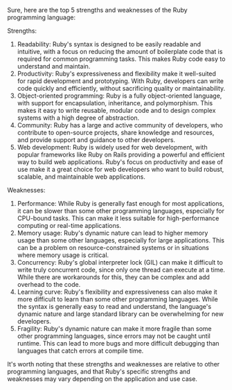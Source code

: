 Sure, here are the top 5 strengths and weaknesses of the Ruby programming language:

Strengths:

1.  Readability: Ruby's syntax is designed to be easily readable and intuitive, with a focus on reducing the amount of boilerplate code that is required for common programming tasks. This makes Ruby code easy to understand and maintain.
2.  Productivity: Ruby's expressiveness and flexibility make it well-suited for rapid development and prototyping. With Ruby, developers can write code quickly and efficiently, without sacrificing quality or maintainability.
3.  Object-oriented programming: Ruby is a fully object-oriented language, with support for encapsulation, inheritance, and polymorphism. This makes it easy to write reusable, modular code and to design complex systems with a high degree of abstraction.
4.  Community: Ruby has a large and active community of developers, who contribute to open-source projects, share knowledge and resources, and provide support and guidance to other developers.
5.  Web development: Ruby is widely used for web development, with popular frameworks like Ruby on Rails providing a powerful and efficient way to build web applications. Ruby's focus on productivity and ease of use make it a great choice for web developers who want to build robust, scalable, and maintainable web applications.

Weaknesses:

1.  Performance: While Ruby is generally fast enough for most applications, it can be slower than some other programming languages, especially for CPU-bound tasks. This can make it less suitable for high-performance computing or real-time applications.
2.  Memory usage: Ruby's dynamic nature can lead to higher memory usage than some other languages, especially for large applications. This can be a problem on resource-constrained systems or in situations where memory usage is critical.
3.  Concurrency: Ruby's global interpreter lock (GIL) can make it difficult to write truly concurrent code, since only one thread can execute at a time. While there are workarounds for this, they can be complex and add overhead to the code.
4.  Learning curve: Ruby's flexibility and expressiveness can also make it more difficult to learn than some other programming languages. While the syntax is generally easy to read and understand, the language's dynamic nature and large standard library can be overwhelming for new developers.
5.  Fragility: Ruby's dynamic nature can make it more fragile than some other programming languages, since errors may not be caught until runtime. This can lead to more bugs and more difficult debugging than languages that catch errors at compile time.

It's worth noting that these strengths and weaknesses are relative to other programming languages, and that Ruby's specific strengths and weaknesses may vary depending on the application and use case.